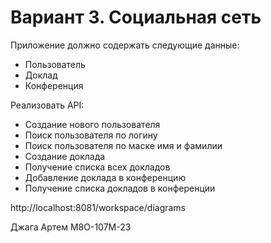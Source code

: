 # Вариант 3. Социальная сеть

Приложение должно содержать следующие данные:
- Пользователь
- Доклад
- Конференция

Реализовать API:
- Создание нового пользователя
- Поиск пользователя по логину
- Поиск пользователя по маске имя и фамилии
- Создание доклада
- Получение списка всех докладов
- Добавление доклада в конференцию
- Получение списка докладов в конференции

http://localhost:8081/workspace/diagrams

Джага Артем 
М8О-107М-23
